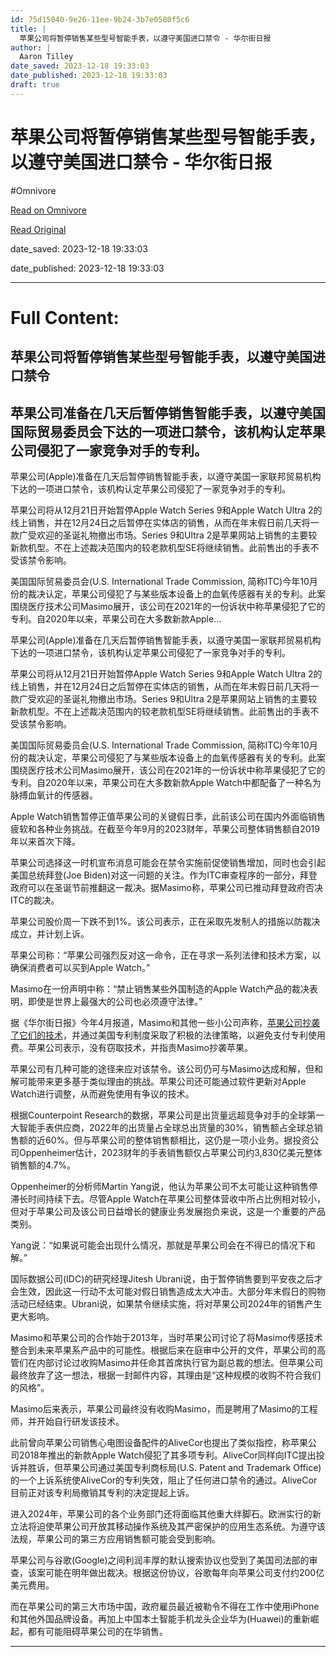 ```yaml
---
id: 75d15040-9e26-11ee-9b24-3b7e0580f5c6
title: |
  苹果公司将暂停销售某些型号智能手表，以遵守美国进口禁令 - 华尔街日报
author: |
  Aaron Tilley
date_saved: 2023-12-18 19:33:03
date_published: 2023-12-18 19:33:03
draft: true
---
```


# 苹果公司将暂停销售某些型号智能手表，以遵守美国进口禁令 - 华尔街日报
#Omnivore

[Read on Omnivore](https://omnivore.app/me/-18c805128d5)

[Read Original](https://cn.wsj.com/amp/articles/%E8%8B%B9%E6%9E%9C%E5%85%AC%E5%8F%B8%E5%B0%86%E6%9A%82%E5%81%9C%E9%94%80%E5%94%AE%E6%99%BA%E8%83%BD%E6%89%8B%E8%A1%A8-%E5%87%86%E5%A4%87%E9%81%B5%E5%AE%88%E7%BE%8E%E5%9B%BD%E4%B8%80%E9%A1%B9%E8%BF%9B%E5%8F%A3%E7%A6%81%E4%BB%A4-40fe9524)

date_saved: 2023-12-18 19:33:03

date_published: 2023-12-18 19:33:03

--- 

# Full Content: 

##  苹果公司将暂停销售某些型号智能手表，以遵守美国进口禁令

## 苹果公司准备在几天后暂停销售智能手表，以遵守美国国际贸易委员会下达的一项进口禁令，该机构认定苹果公司侵犯了一家竞争对手的专利。

苹果公司(Apple)准备在几天后暂停销售智能手表，以遵守美国一家联邦贸易机构下达的一项进口禁令，该机构认定苹果公司侵犯了一家竞争对手的专利。

苹果公司将从12月21日开始暂停Apple Watch Series 9和Apple Watch Ultra 2的线上销售，并在12月24日之后暂停在实体店的销售，从而在年末假日前几天将一款广受欢迎的圣诞礼物撤出市场。Series 9和Ultra 2是苹果网站上销售的主要较新款机型。不在上述裁决范围内的较老款机型SE将继续销售。此前售出的手表不受该禁令影响。

美国国际贸易委员会(U.S. International Trade Commission, 简称ITC)今年10月份的裁决认定，苹果公司侵犯了与某些版本设备上的血氧传感器有关的专利。此案围绕医疗技术公司Masimo展开，该公司在2021年的一份诉状中称苹果侵犯了它的专利。自2020年以来，苹果公司在大多数新款Apple...

苹果公司(Apple)准备在几天后暂停销售智能手表，以遵守美国一家联邦贸易机构下达的一项进口禁令，该机构认定苹果公司侵犯了一家竞争对手的专利。

苹果公司将从12月21日开始暂停Apple Watch Series 9和Apple Watch Ultra 2的线上销售，并在12月24日之后暂停在实体店的销售，从而在年末假日前几天将一款广受欢迎的圣诞礼物撤出市场。Series 9和Ultra 2是苹果网站上销售的主要较新款机型。不在上述裁决范围内的较老款机型SE将继续销售。此前售出的手表不受该禁令影响。

美国国际贸易委员会(U.S. International Trade Commission, 简称ITC)今年10月份的裁决认定，苹果公司侵犯了与某些版本设备上的血氧传感器有关的专利。此案围绕医疗技术公司Masimo展开，该公司在2021年的一份诉状中称苹果侵犯了它的专利。自2020年以来，苹果公司在大多数新款Apple Watch中都配备了一种名为脉搏血氧计的传感器。

Apple Watch销售暂停正值苹果公司的关键假日季，此前该公司在国内外面临销售疲软和各种业务挑战。在截至今年9月的2023财年，苹果公司整体销售额自2019年以来首次下降。

苹果公司选择这一时机宣布消息可能会在禁令实施前促使销售增加，同时也会引起美国总统拜登(Joe Biden)对这一问题的关注。作为ITC审查程序的一部分，拜登政府可以在圣诞节前推翻这一裁决。据Masimo称，苹果公司已推动拜登政府否决ITC的裁决。

苹果公司股价周一下跌不到1%。该公司表示，正在采取先发制人的措施以防裁决成立，并计划上诉。

苹果公司称：“苹果公司强烈反对这一命令，正在寻求一系列法律和技术方案，以确保消费者可以买到Apple Watch。”

Masimo在一份声明中称：“禁止销售某些外国制造的Apple Watch产品的裁决表明，即使是世界上最强大的公司也必须遵守法律。”

据《华尔街日报》今年4月报道，Masimo和其他一些小公司声称，[苹果公司抄袭了它们的技术](https://cn.wsj.com/articles/CN-TEC-20231027073249)，并通过美国专利制度采取了积极的法律策略，以避免支付专利使用费。苹果公司表示，没有窃取技术，并指责Masimo抄袭苹果。

苹果公司有几种可能的途径来应对该禁令。该公司仍可与Masimo达成和解，但和解可能带来更多基于类似理由的挑战。苹果公司还可能通过软件更新对Apple Watch进行调整，从而避免使用有争议的技术。

根据Counterpoint Research的数据，苹果公司是出货量远超竞争对手的全球第一大智能手表供应商，2022年的出货量占全球总出货量的30%，销售额占全球总销售额的近60%。但与苹果公司的整体销售额相比，这仍是一项小业务。据投资公司Oppenheimer估计，2023财年的手表销售额仅占苹果公司约3,830亿美元整体销售额的4.7%。

Oppenheimer的分析师Martin Yang说，他认为苹果公司不太可能让这种销售停滞长时间持续下去。尽管Apple Watch在苹果公司整体营收中所占比例相对较小，但对于苹果公司及该公司日益增长的健康业务发展抱负来说，这是一个重要的产品类别。

Yang说：“如果说可能会出现什么情况，那就是苹果公司会在不得已的情况下和解。”

国际数据公司(IDC)的研究经理Jitesh Ubrani说，由于暂停销售要到平安夜之后才会生效，因此这一行动不太可能对假日销售造成太大冲击。大部分年末假日的购物活动已经结束。Ubrani说，如果禁令继续实施，将对苹果公司2024年的销售产生更大影响。

Masimo和苹果公司的合作始于2013年，当时苹果公司讨论了将Masimo传感技术整合到未来苹果系产品中的可能性。根据后来在庭审中公开的文件，苹果公司的高管们在内部讨论过收购Masimo并任命其首席执行官为副总裁的想法。但苹果公司最终放弃了这一想法，根据一封邮件内容，其理由是“这种规模的收购不符合我们的风格”。

Masimo后来表示，苹果公司最终没有收购Masimo，而是聘用了Masimo的工程师，并开始自行研发该技术。

此前曾向苹果公司销售心电图设备配件的AliveCor也提出了类似指控，称苹果公司2018年推出的新款Apple Watch侵犯了其多项专利。AliveCor同样向ITC提出投诉并胜诉，但苹果公司通过美国专利商标局(U.S. Patent and Trademark Office)的一个上诉系统使AliveCor的专利失效，阻止了任何进口禁令的通过。AliveCor目前正对该专利局撤销其专利的决定提起上诉。

进入2024年，苹果公司的各个业务部门还将面临其他重大绊脚石。欧洲实行的新立法将迫使苹果公司开放其移动操作系统及其严密保护的应用生态系统。为遵守该法规，苹果公司的第三方应用销售额可能会受到影响。

苹果公司与谷歌(Google)之间利润丰厚的默认搜索协议也受到了美国司法部的审查，该案可能在明年做出裁决。根据这份协议，谷歌每年向苹果公司支付约200亿美元费用。

而在苹果公司的第三大市场中国，政府雇员最近被勒令不得在工作中使用iPhone和其他外国品牌设备。再加上中国本土智能手机龙头企业华为(Huawei)的重新崛起，都有可能阻碍苹果公司的在华销售。

---

